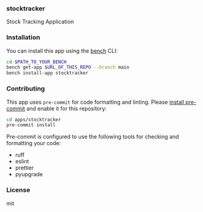 ### stocktracker

Stock Tracking Application

### Installation

You can install this app using the [bench](https://github.com/frappe/bench) CLI:

```bash
cd $PATH_TO_YOUR_BENCH
bench get-app $URL_OF_THIS_REPO --branch main
bench install-app stocktracker
```

### Contributing

This app uses `pre-commit` for code formatting and linting. Please [install pre-commit](https://pre-commit.com/#installation) and enable it for this repository:

```bash
cd apps/stocktracker
pre-commit install
```

Pre-commit is configured to use the following tools for checking and formatting your code:

- ruff
- eslint
- prettier
- pyupgrade

### License

mit
